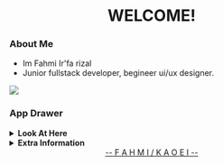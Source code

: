 <h1 align="center">WELCOME!</h1>


### About Me

 - Im Fahmi Ir'fa rizal
 - Junior fullstack developer, begineer ui/ux designer.
 
[![](https://visitcount.itsvg.in/api?id=Kaoei&icon=2&color=5)](https://visitcount.itsvg.in)

### App Drawer

<details>
 <summary><b>Look At Here</b></summary>
 
### 🌐 Connect With Me:
[![Discord](https://img.shields.io/badge/Discord-%237289DA.svg?logo=discord&logoColor=white)](https://discord.gg/kaoei_) [![Facebook](https://img.shields.io/badge/Facebook-%231877F2.svg?logo=Facebook&logoColor=white)](https://www.facebook.com/fahmi.irfa.338/) [![Instagram](https://img.shields.io/badge/Instagram-%23E4405F.svg?logo=Instagram&logoColor=white)](https://www.instagram.com/fmii.18/) [![LinkedIn](https://img.shields.io/badge/LinkedIn-%230077B5.svg?logo=linkedin&logoColor=white)](https://www.linkedin.com/in/fahmi-ir-fa-rizal-800588264/) 

</details>

<details>
 <summary><b>Extra Information</b></summary>

### 💻 My Tech Stack:
![CSS3](https://img.shields.io/badge/css3-%231572B6.svg?style=plastic&logo=css3&logoColor=white) ![Python](https://img.shields.io/badge/python-3670A0?style=plastic&logo=python&logoColor=ffdd54) ![TypeScript](https://img.shields.io/badge/typescript-%23007ACC.svg?style=plastic&logo=typescript&logoColor=white) ![PHP](https://img.shields.io/badge/php-%23777BB4.svg?style=plastic&logo=php&logoColor=white) ![HTML5](https://img.shields.io/badge/html5-%23E34F26.svg?style=plastic&logo=html5&logoColor=white) ![JavaScript](https://img.shields.io/badge/javascript-%23323330.svg?style=plastic&logo=javascript&logoColor=%23F7DF1E) ![Express.js](https://img.shields.io/badge/express.js-%23404d59.svg?style=plastic&logo=express&logoColor=%2361DAFB) ![Laravel](https://img.shields.io/badge/laravel-%23FF2D20.svg?style=plastic&logo=laravel&logoColor=white) ![NPM](https://img.shields.io/badge/NPM-%23000000.svg?style=plastic&logo=npm&logoColor=white) ![NodeJS](https://img.shields.io/badge/node.js-6DA55F?style=plastic&logo=node.js&logoColor=white) ![React](https://img.shields.io/badge/react-%2320232a.svg?style=plastic&logo=react&logoColor=%2361DAFB) ![Pug](https://img.shields.io/badge/Pug-FFF?style=plastic&logo=pug&logoColor=A86454) ![TailwindCSS](https://img.shields.io/badge/tailwindcss-%2338B2AC.svg?style=plastic&logo=tailwind-css&logoColor=white) ![Vue.js](https://img.shields.io/badge/vuejs-%2335495e.svg?style=plastic&logo=vuedotjs&logoColor=%234FC08D) ![MySQL](https://img.shields.io/badge/mysql-%2300f.svg?style=plastic&logo=mysql&logoColor=white) ![MongoDB](https://img.shields.io/badge/MongoDB-%234ea94b.svg?style=plastic&logo=mongodb&logoColor=white) ![Figma](https://img.shields.io/badge/figma-%23F24E1E.svg?style=plastic&logo=figma&logoColor=white)

### 📊 GitHub Stats:
![](https://github-readme-stats.vercel.app/api?username=Kaoei&theme=dark&hide_border=true&include_all_commits=false&count_private=false)<br/>
![](https://github-readme-streak-stats.herokuapp.com/?user=Kaoei&theme=dark&hide_border=true)<br/>
![](https://github-readme-stats.vercel.app/api/top-langs/?username=Kaoei&theme=dark&hide_border=true&include_all_commits=false&count_private=false&layout=compact)


 </details>
 
 <div align="center">
    <a href="https://www.znaindev.my.id">-- F A H M I  / K A O E I  --</a>
 </div>

